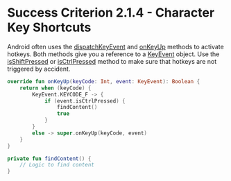 # Success Criterion 2.1.4 - Character Key Shortcuts

Android often uses the [dispatchKeyEvent](https://developer.android.com/reference/android/view/View#dispatchKeyEvent(android.view.KeyEvent)) and [onKeyUp](https://developer.android.com/reference/android/app/Activity#onKeyUp(int,%20android.view.KeyEvent)) methods to activate hotkeys. Both methods give you a reference to a [KeyEvent](https://developer.android.com/reference/android/view/KeyEvent) object. Use the [isShiftPressed](https://developer.android.com/reference/android/view/KeyEvent#isShiftPressed()) or [isCtrlPressed](https://developer.android.com/reference/android/view/KeyEvent#isCtrlPressed()) method to make sure that hotkeys are not triggered by accident.

```kotlin
override fun onKeyUp(keyCode: Int, event: KeyEvent): Boolean {
    return when (keyCode) {
        KeyEvent.KEYCODE_F -> {
            if (event.isCtrlPressed) {
                findContent()
                true
            }
        }
        else -> super.onKeyUp(keyCode, event)
    }
}

private fun findContent() {
    // Logic to find content
}
```
